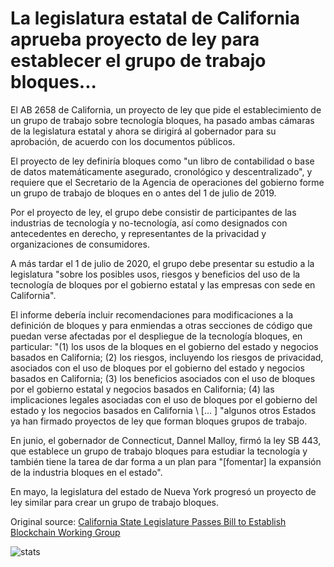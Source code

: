 # La legislatura estatal de California aprueba proyecto de ley para establecer el grupo de trabajo bloques...

El AB 2658 de California, un proyecto de ley que pide el establecimiento de un grupo de trabajo sobre tecnología bloques, ha pasado ambas cámaras de la legislatura estatal y ahora se dirigirá al gobernador para su aprobación, de acuerdo con los documentos públicos.

El proyecto de ley definiría bloques como "un libro de contabilidad o base de datos matemáticamente asegurado, cronológico y descentralizado", y requiere que el Secretario de la Agencia de operaciones del gobierno forme un grupo de trabajo de bloques en o antes del 1 de julio de 2019.

Por el proyecto de ley, el grupo debe consistir de participantes de las industrias de tecnología y no-tecnología, así como designados con antecedentes en derecho, y representantes de la privacidad y organizaciones de consumidores.

A más tardar el 1 de julio de 2020, el grupo debe presentar su estudio a la legislatura "sobre los posibles usos, riesgos y beneficios del uso de la tecnología de bloques por el gobierno estatal y las empresas con sede en California".

El informe debería incluir recomendaciones para modificaciones a la definición de bloques y para enmiendas a otras secciones de código que puedan verse afectadas por el despliegue de la tecnología bloques, en particular: "(1) los usos de la bloques en el gobierno del estado y negocios basados en California; (2) los riesgos, incluyendo los riesgos de privacidad, asociados con el uso de bloques por el gobierno del estado y negocios basados en California; (3) los beneficios asociados con el uso de bloques por el gobierno estatal y negocios basados en California; (4) las implicaciones legales asociadas con el uso de bloques por el gobierno del estado y los negocios basados en California \ [... \] "algunos otros Estados ya han firmado proyectos de ley que forman bloques grupos de trabajo.

En junio, el gobernador de Connecticut, Dannel Malloy, firmó la ley SB 443, que establece un grupo de trabajo bloques para estudiar la tecnología y también tiene la tarea de dar forma a un plan para "[fomentar] la expansión de la industria bloques en el estado".

En mayo, la legislatura del estado de Nueva York progresó un proyecto de ley similar para crear un grupo de trabajo bloques.

Original source: [California State Legislature Passes Bill to Establish Blockchain Working Group](https://cointelegraph.com/news/california-state-legislature-passes-bill-to-establish-blockchain-working-group)

![stats](https://c.statcounter.com/11760860/0/a89fa40b/1/ "stats")